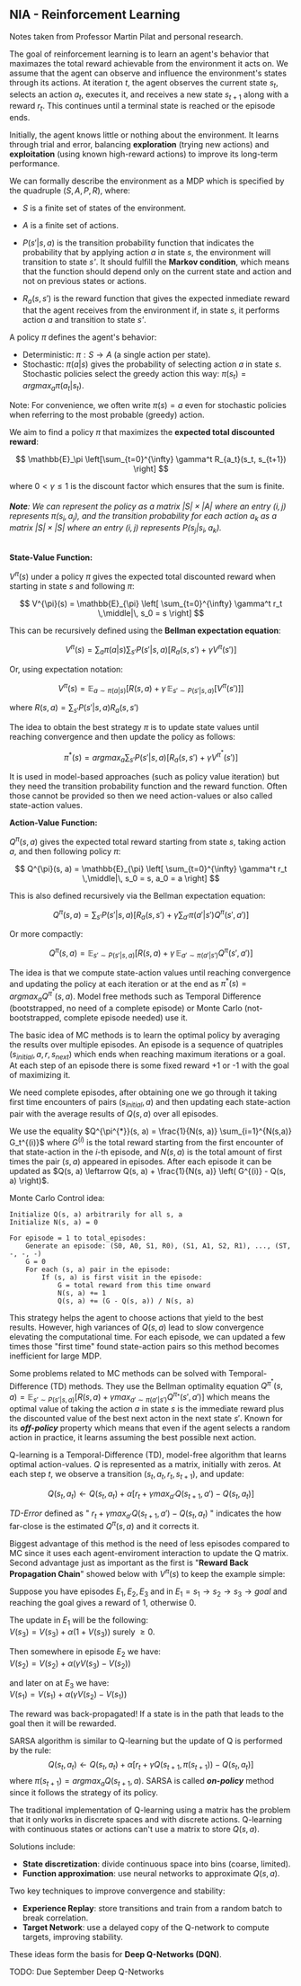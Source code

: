 ## NIA - Reinforcement Learning

Notes taken from Professor Martin Pilat and personal research. 

The goal of reinforcement learning is to learn an agent's behavior that maximazes 
the total reward achievable from the environment it acts on. We assume that the agent can observe and influence the environment's states through its actions. At iteration $t$, the agent observes the current state $s_t$, selects an action $a_t$, executes it, and receives a new state $s_{t+1}$ along with a reward $r_t$. This continues until a terminal state is reached or the episode ends. 

Initially, the agent knows little or nothing about the environment. It learns through trial and error, balancing **exploration** (trying new actions) and **exploitation** (using known high-reward actions) to improve its long-term performance.


We can formally describe the environment as a MDP which is specified by the quadruple 
$(S, A, P, R)$, where:

- $S$ is a finite set of states of the environment.

- $A$ is a finite set of actions.

- $P(s'|s, a)$ is the transition probability function that indicates the probability that by applying action *a* in state *s*, the environment will transition to state *s'*. It should fulfill the **Markov condition**, which means that the function should depend only on the current state and action and not on previous states or actions.

- $R_{a}(s, s')$ is the reward function that gives the expected inmediate reward that the agent receives from the environment if, in state *s*, it performs action *a* and transition to state *s'*.


A policy $\pi$ defines the agent's behavior:

- Deterministic: $\pi: S \rightarrow A$ (a single action per state).
- Stochastic: $\pi(a|s)$ gives the probability of selecting action $a$ in state $s$. Stochastic policies select the greedy action this way: $\pi(s_{t}) = argmax_{a}\pi(a_{t}|s_{t})$.

Note: For convenience, we often write $\pi(s) = a$ even for stochastic policies when referring to the most probable (greedy) action.

We aim to find a policy $\pi$ that maximizes the **expected total discounted reward**:

$$
\mathbb{E}_\pi \left[\sum_{t=0}^{\infty} \gamma^t R_{a_t}(s_t, s_{t+1}) \right]
$$


where $0 < \gamma \le 1$ is the discount factor which ensures that the sum is finite. 

###### **Note**: We can represent the policy as a matrix $|S| \times |A|$ where an entry $({i},{j})$ represents $\pi(s_{i}, a_{j})$, and the transition probability for each action $a_{k}$ as a matrix $|S| \times |S|$ where an entry $({i},{j})$ represents $P(s_{j}|s_{i}, a_{k})$. 


**State-Value Function:**

$V^{\pi}(s)$ under a policy $\pi$ gives the expected total discounted reward when starting in state $s$ and following $\pi$:

$$
V^{\pi}(s) = \mathbb{E}_{\pi} \left[ \sum_{t=0}^{\infty} \gamma^t r_t \,\middle|\, s_0 = s \right]
$$

This can be recursively defined using the **Bellman expectation equation**:

$$
V^{\pi}(s) = \sum_{a} \pi(a|s) \sum_{s'} P(s'|s,a)\left[ R_a(s, s') + \gamma V^{\pi}(s') \right]
$$

Or, using expectation notation:

$$
V^{\pi}(s) = \mathbb{E}_{a \sim \pi(a|s)} \left[ R(s, a) + \gamma \, \mathbb{E}_{s' \sim P(s'|s,a)} \left[ V^{\pi}(s') \right] \right]
$$

where $R(s, a) = \sum_{s'} P(s'|s,a)R_{a}(s, s')$

The idea to obtain the best strategy $\pi$ is to update state values until reaching convergence and then update the policy as follows: 

$$
\pi^{*}(s) = argmax_{a} \sum_{s'}P(s'|s, a) [R_{a}(s, s') + \gamma V^{\pi^{*}}(s')]
$$

It is used in model-based approaches (such as policy value iteration) but they need the transition probability function and the reward function. Often those cannot be provided so then we need action-values or also called state-action values. 


**Action-Value Function:**

$Q^{\pi}(s, a)$ gives the expected total reward starting from state $s$, taking action $a$, and then following policy $\pi$:

$$
Q^{\pi}(s, a) = \mathbb{E}_{\pi} \left[ \sum_{t=0}^{\infty} \gamma^t r_t \,\middle|\, s_0 = s, a_0 = a \right]
$$

This is also defined recursively via the Bellman expectation equation:

$$
Q^{\pi}(s, a) = \sum_{s'} P(s'|s,a) \left[ R_a(s, s') + \gamma \sum_{a'} \pi(a'|s') Q^{\pi}(s', a') \right]
$$

Or more compactly:

$$
Q^{\pi}(s, a) = \mathbb{E}_{s' \sim P(s'|s,a)} \left[ R(s, a) + \gamma \, \mathbb{E}_{a' \sim \pi(a'|s')} Q^{\pi}(s', a') \right]
$$

The idea is that we compute state-action values until reaching convergence and updating the policy at each iteration or at the end as $\pi^{*}(s) = argmax_{a}Q^{\pi^{*}}(s, a)$. Model free methods such as Temporal Difference (bootstrapped, no need of a complete episode) or Monte Carlo (not-bootstrapped, complete episode needed) use it. 


The basic idea of MC methods is to learn the optimal policy by averaging the results over multiple episodes. An episode is a sequence  of quatriples $(s_{initial}, a, r, s_{next})$ which ends when reaching maximum iterations or a goal. At each step of an episode there is some fixed reward +1 or -1 with the goal of maximizing it. 

We need complete episodes, after obtaining one we go through it taking first time encounters of pairs $(s_{initial}, a)$ and then updating each state-action pair with the average results of $Q(s, a)$ over all episodes. 


We use the equality $Q^{\pi^{*}}(s, a) = \frac{1}{N(s, a)} \sum_{i=1}^{N(s,a)} G_t^{(i)}$ where $G^{(i)}$ is the total reward starting from the first encounter of that state-action in the $i$-th episode, and $N(s,a)$ is the total amount of first times the pair $(s,a)$ appeared in episodes. After each episode it can be updated as $Q(s, a) \leftarrow Q(s, a) + \frac{1}{N(s, a)} \left( G^{(i)} - Q(s, a) \right)$.

Monte Carlo Control idea:
```python3
Initialize Q(s, a) arbitrarily for all s, a
Initialize N(s, a) = 0

For episode = 1 to total_episodes:
    Generate an episode: (S0, A0, S1, R0), (S1, A1, S2, R1), ..., (ST, -, -, -)
    G = 0
    For each (s, a) pair in the episode:
        If (s, a) is first visit in the episode:
            G = total reward from this time onward
            N(s, a) += 1
            Q(s, a) += (G - Q(s, a)) / N(s, a)
```

This strategy helps the agent to choose actions that yield to the best results. However, high variances of $Q(s, a)$ lead to slow convergence elevating the computational time. For each episode, we can updated a few times those "first time" found state-action pairs so this method becomes inefficient for large MDP.  



Some problems related to MC methods can be solved with Temporal-Difference (TD) methods. They use the Bellman optimality equation $Q^{\pi^{*}}(s,a) = \mathbb{E}_{s' \sim P(s'|s,a)}[R(s,a) + \gamma max_{a' \sim \pi(a'|s')}Q^{\pi_{*}}(s',a')]$ which means the optimal value of taking the action $a$ in state $s$ is the immediate reward plus the discounted value of the best next acton in the next state $s'$. Known for its ***off-policy*** property which means that even if the agent selects a random action in practice, it learns assuming the best possible next action.

Q-learning is a Temporal-Difference (TD), model-free algorithm that learns optimal action-values. $Q$ is represented as a matrix, initially with zeros. At each step $t$, we observe a transition $(s_t, a_t, r_t, s_{t+1})$, and update:

$$
Q(s_{t}, a_{t}) \leftarrow Q(s_{t}, a_{t}) + \alpha \left[ r_{t} + \gamma max_{a'}Q(s_{t+1}, a') - Q(s_{t}, a_{t})\right]
$$

*TD-Error* defined as " $r_{t} + \gamma max_{a'}Q(s_{t+1}, a') - Q(s_{t}, a_{t})$ " indicates the how far-close is the estimated $Q^{\pi}(s,a)$ and it corrects it. 

Biggest advantage of this method is the need of less episodes compared to MC since it uses each agent-enviroment interaction to update the Q matrix. Second advantage just as important as the first is "**Reward Back Propagation Chain**" showed below with $V^{\pi}(s)$ to keep the example simple:  

Suppose you have episodes $E_{1}, E_{2}, E_{3}$ and in $E_{1} = s_{1}\rightarrow s_{2} \rightarrow s_{3} \rightarrow goal$ and reaching the goal gives a reward of 1, otherwise 0.  

The update in $E_{1}$ will be the following:  
$V(s_{3}) = V(s_{3}) + \alpha(1 + V(s_{3}))$ surely $\geq 0$.  

Then somewhere in episode $E_{2}$ we have:  
$V(s_{2}) = V(s_{2}) + \alpha(\gamma V(s_{3}) - V(s_{2}))$   

and later on at $E_{3}$ we have:  
$V(s_{1}) = V(s_{1}) + \alpha(\gamma V(s_{2}) - V(s_{1}))$   

The reward was back-propagated! If a state is in the path that leads to the goal then it will be rewarded.


SARSA algorithm is similar to Q-learning but the update of Q is performed by the rule:
$$
Q(s_{t},a_{t}) \leftarrow Q(s_{t},a_{t}) + \alpha[r_{t} + \gamma Q(s_{t+1}, \pi(s_{t+1})) - Q(s_{t},a_{t})]
$$ 
where $\pi(s_{t+1}) = argmax_{a}Q(s_{t+1},a)$. SARSA is called ***on-policy*** method since it follows the strategy of its policy. 


The traditional implementation of Q-learning using a matrix has the problem that it only works in discrete spaces and with discrete actions. Q-learning with continuous states or actions can't use a matrix to store $Q(s,a)$.

Solutions include:  

- **State discretization**: divide continuous space into bins (coarse, limited).  
- **Function approximation**: use neural networks to approximate $Q(s,a)$.

Two key techniques to improve convergence and stability:  

- **Experience Replay**: store transitions and train from a random batch to break correlation.  
- **Target Network**: use a delayed copy of the Q-network to compute targets, improving stability.

These ideas form the basis for **Deep Q-Networks (DQN)**.

TODO: Due September Deep Q-Networks 


